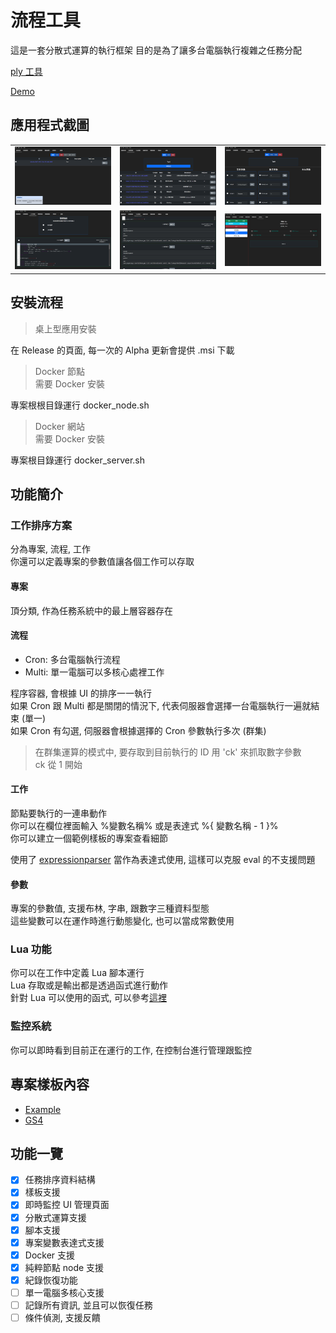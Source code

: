 # 流程工具

這是一套分散式運算的執行框架
目的是為了讓多台電腦執行複雜之任務分配

[ply 工具](./ply_tool/README.md)

[Demo](https://elly2018.github.io/Compute-Tool/)

## 應用程式截圖

||||
|-|-|-|
|![P](./docs/server.png)|![Flow](./docs/flow.png)|![Para](./docs/parameter.png)|
|![Lua](./docs/luaJob.png)|![commandJob](./docs/commanJob.png)|![pipeline](./docs/execution.png)|

## 安裝流程

> 桌上型應用安裝

在 Release 的頁面, 每一次的 Alpha 更新會提供 .msi 下載

> Docker 節點\
> 需要 Docker 安裝

專案根根目錄運行 docker_node.sh

> Docker 網站\
> 需要 Docker 安裝

專案根目錄運行 docker_server.sh

## 功能簡介

### 工作排序方案

分為專案, 流程, 工作\
你還可以定義專案的參數值讓各個工作可以存取

#### 專案

頂分類, 作為任務系統中的最上層容器存在

#### 流程

- Cron: 多台電腦執行流程
- Multi: 單一電腦可以多核心處裡工作

程序容器, 會根據 UI 的排序一一執行\
如果 Cron 跟 Multi 都是關閉的情況下, 代表伺服器會選擇一台電腦執行一遍就結束 (單一)\
如果 Cron 有勾選, 伺服器會根據選擇的 Cron 參數執行多次 (群集)

> 在群集運算的模式中, 要存取到目前執行的 ID 用 'ck' 來抓取數字參數\
> ck 從 1 開始

#### 工作

節點要執行的一連串動作\
你可以在欄位裡面輸入 %變數名稱% 或是表達式 %{ 變數名稱 - 1 }% \
你可以建立一個範例樣板的專案查看細節

使用了 [expressionparser](https://www.npmjs.com/package/expressionparser) 當作為表達式使用, 這樣可以克服 eval 的不支援問題

#### 參數

專案的參數值, 支援布林, 字串, 跟數字三種資料型態\
這些變數可以在運作時進行動態變化, 也可以當成常數使用

### Lua 功能

你可以在工作中定義 Lua 腳本運行\
Lua 存取或是輸出都是透過函式進行動作\
針對 Lua 可以使用的函式, 可以參考[這裡](./docs/Lua.md)

### 監控系統

你可以即時看到目前正在運行的工作, 在控制台進行管理跟監控

## 專案樣板內容

- [Example](./docs/Example.md)
- [GS4](./docs/GS4.md)

## 功能一覽

- [x] 任務排序資料結構
- [x] 樣板支援
- [x] 即時監控 UI 管理頁面
- [x] 分散式運算支援
- [x] 腳本支援
- [x] 專案變數表達式支援
- [x] Docker 支援
- [x] 純粹節點 node 支援
- [x] 紀錄恢復功能
- [ ] 單一電腦多核心支援
- [ ] 記錄所有資訊, 並且可以恢復任務
- [ ] 條件偵測, 支援反饋

